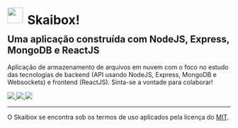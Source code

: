 <div style="width: 100%; display: flex; flex-direction: row; justify-content: start; align-items: center;">
    <img src="https://skaibox-api.herokuapp.com/files/a3e3d4d082f181c25c70a56487bde586-favicon.ico" width="35" />
    <h1 style="width: 100%; margin-left: 10px;">Skaibox!</h1>
</div>
<h2 style="margin-top: -5px">Uma aplicação construída com NodeJS, Express, MongoDB e ReactJS</h2>

Aplicação de armazenamento de arquivos em nuvem com o foco no estudo das tecnologias de backend (API usando NodeJS, Express, MongoDB e Websockets) e frontend (ReactJS). Sinta-se a vontade para colaborar!

<p>
    <a href="https://tldrlegal.com/license/mit-license">
        <img src="https://img.shields.io/badge/Licensed%20under-MIT%20License-red.svg"/>
    </a>
    <a href="https://twitter.com/arrobarrella">
        <img src="https://img.shields.io/badge/Author-%40arrobarrella-blue.svg"/>
    </a>
    <img src="https://img.shields.io/badge/Version-1.0-brightgreen.svg"/>
</p>

--------------------------

O Skaibox se encontra sob os termos de uso aplicados pela licença do [MIT](https://tldrlegal.com/license/mit-license).